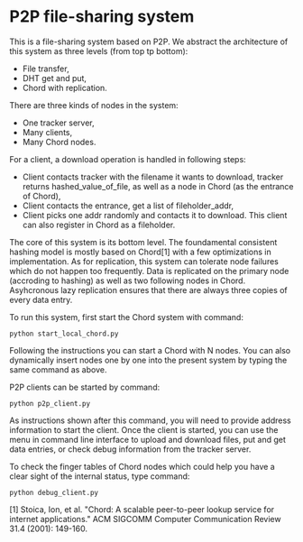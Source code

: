 # P2P file-sharing system

This is a file-sharing system based on P2P. We abstract the architecture of this system as three levels (from top tp bottom):
- File transfer,
- DHT get and put,
- Chord with replication.

There are three kinds of nodes in the system:
- One tracker server,
- Many clients,
- Many Chord nodes.

For a client, a download operation is handled in following steps: 
- Client contacts tracker with the filename it wants to download, tracker returns hashed_value_of_file, as well as a node in Chord (as the entrance of Chord),
- Client contacts the entrance, get a list of fileholder_addr,
- Client picks one addr randomly and contacts it to download. This client can also register in Chord as a fileholder.


The core of this system is its bottom level. The foundamental consistent hashing model is mostly based on Chord[1] with a few optimizations in implementation. As for replication, this system can tolerate node failures which do not happen too frequently. Data is replicated on the primary node (accroding to hashing) as well as two following nodes in Chord. Asyhcronous lazy replication ensures that there are always three copies of every data entry.

To run this system, first start the Chord system with command:

    python start_local_chord.py

Following the instructions you can start a Chord with N nodes. You can also dynamically insert nodes one by one into the present system by typing the same command as above.

P2P clients can be started by command:

    python p2p_client.py
    
As instructions shown after this command, you will need to provide address information to start the client. Once the client is started, you can use the menu in command line interface to upload and download files, put and get data entries, or check debug information from the tracker server.

To check the finger tables of Chord nodes which could help you have a clear sight of the internal status, type command:

    python debug_client.py

[1] Stoica, Ion, et al. "Chord: A scalable peer-to-peer lookup service for internet applications." ACM SIGCOMM Computer Communication Review 31.4 (2001): 149-160.
